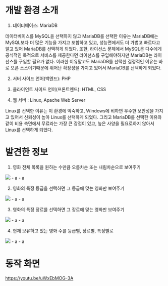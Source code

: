 # 개발 환경 소개
1. 데이터베이스: MariaDB


데이터베이스를 MySQL을 선택하지 않고 MariaDB를 선택한 이유는 MariaDB에는 MySQL보다 더 많은 기능을 가지고 포함하고 있고, 성능면에서도 더 가볍고 빠르다고 알고 있어 MariaDB를 선택하게 되었다. 또한, 라이선스 문제에서 MySQL은 다수에게 공식적인 목적으로 서비스를 제공한다면 라이선스를 구입해야하지만 MariaDB는 라이선스를 구입할 필요가 없다. 이러한 이유말고도 MariaDB를 선택한 결정적인 이유는 바로 오픈 소스이기때문에 뛰어난 확장성을 가지고 있어서 MariaDB를 선택하게 되었다.

2. 서버 사이드 언어(백엔드): PHP

3. 클라이언트 사이드 언어(프론트엔드): HTML, CSS

4. 웹 서버 : Linux, Apache Web Server


Linux를 선택한 이유는 이 환경에 익숙하고, Windows에 비하면 우수한 보안성을 가지고 있어서 신뢰성이 높아 Linux를 선택하게 되었다. 그리고 MariaDB를 선택한 이유와 같이 비용 측면에서 무료라는 가장 큰 강점이 있고, 높은 사양을 필요로하지 않아서 Linux를 선택하게 되었다.
　
 　
# 발견한 정보
1. 영화 전체 목록을 원하는 수만큼 오름차순 또는 내림차순으로 보여주기
<img src="https://user-images.githubusercontent.com/53859836/97813119-70b75780-1cc9-11eb-9abd-508ffb8d84ea.PNG">
- a
- a



2. 영화의 특정 등급을 선택하면 그 등급에 맞는 영화만 보여주기
<img src="https://user-images.githubusercontent.com/53859836/97813120-70b75780-1cc9-11eb-85f4-f247f98b917c.PNG">
- a
- a



3. 영화의 특정 장르를 선택하면 그 장르에 맞는 영화만 보여주기
<img src="https://user-images.githubusercontent.com/53859836/97813122-714fee00-1cc9-11eb-8ee7-cacfad99611e.PNG">
- a
- a



4. 현재 보유하고 있는 영화 수를 등급별, 장르별, 특징별로 
<img src="https://user-images.githubusercontent.com/53859836/97813118-6f862a80-1cc9-11eb-9820-4cf963125aac.PNG">
- a
- a
　
　
 
# 동작 화면
https://youtu.be/uWxEbMOG-3A
